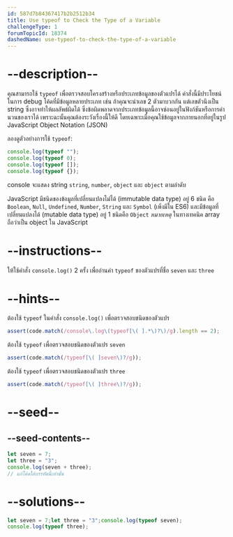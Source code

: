 ```yaml
---
id: 587d7b84367417b2b2512b34
title: Use typeof to Check the Type of a Variable
challengeType: 1
forumTopicId: 18374
dashedName: use-typeof-to-check-the-type-of-a-variable
---
```


# --description--


คุณสามารถใช้ `typeof` เพื่อตรวจสอบโครงสร้างหรือประเภทข้อมูลของตัวแปรได้ คำสั่งนี้มีประโยชน์ในการ debug โค้ดที่มีข้อมูลหลายประเภท 
เช่น ถ้าคุณจะนำเลข 2 ตัวมาบวกกัน แต่เลขตัวนึงเป็น string ซึ่งอาจทำให้ผลลัพธ์ผิดได้ ซึ่งข้อผิดพลาดจากประเภทข้อมูลนี้อาจซ่อนอยู่ในฟังก์ชันหรือการคำนวนของเราได้ เพราะฉะนั้นคุณต้องระวังเรื่องนี้ให้ดี โดยเฉพาะเมื่อคุณใช้ข้อมูลจากภายนอกที่อยู่ในรูป JavaScript Object Notation (JSON)

ลองดูตัวอย่างการใช้ `typeof`:

```js
console.log(typeof "");
console.log(typeof 0);
console.log(typeof []);
console.log(typeof {});
```

console จะแสดง string `string`, `number`, `object` และ `object` ตามลำดับ

JavaScript มีชนิดของข้อมูลที่เปลี่ยนแปลงไม่ได้ (immutable data type) อยู่ 6 ชนิด คือ `Boolean`, `Null`, `Undefined`, `Number`, `String` และ `Symbol` (เพิ่งมีใน ES6) และมีข้อมูลที่เปลี่ยนแปลงได้ (mutable data type) อยู่ 1 ชนิดคือ `Object` 
*หมายเหตุ* ในทางเทคนิค array ถือว่าเป็น object ใน JavaScript

# --instructions--

ให้ใช้คำสั่ง `console.log()` 2 ครั้ง เพื่ออ่านค่า `typeof` ของตัวแปรที่ชื่อ `seven` และ `three`

# --hints--

ต้องใช้ `typeof` ในคำสั่ง `console.log()` เพื่อตรวจสอบชนิดของตัวแปร

```js
assert(code.match(/console\.log\(typeof[\( ].*\)?\)/g).length == 2);
```

ต้องใช้ `typeof` เพื่อตรวจสอบชนิดของตัวแปร `seven`

```js
assert(code.match(/typeof[\( ]seven\)?/g));
```

ต้องใช้ `typeof` เพื่อตรวจสอบชนิดของตัวแปร `three`

```js
assert(code.match(/typeof[\( ]three\)?/g));
```

# --seed--

## --seed-contents--

```js
let seven = 7;
let three = "3";
console.log(seven + three);
// แก้โค้ดใต้บรรทัดนี้เท่านั้น
```

# --solutions--

```js
let seven = 7;let three = "3";console.log(typeof seven);
console.log(typeof three);
```
